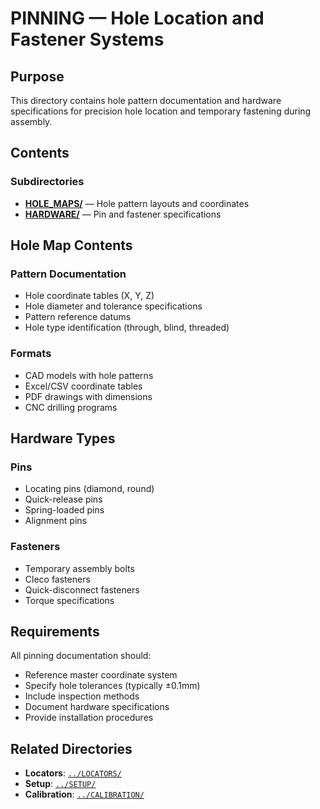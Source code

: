 # PINNING — Hole Location and Fastener Systems

## Purpose

This directory contains hole pattern documentation and hardware specifications for precision hole location and temporary fastening during assembly.

## Contents

### Subdirectories

- **[HOLE_MAPS/](./HOLE_MAPS/)** — Hole pattern layouts and coordinates
- **[HARDWARE/](./HARDWARE/)** — Pin and fastener specifications

## Hole Map Contents

### Pattern Documentation
- Hole coordinate tables (X, Y, Z)
- Hole diameter and tolerance specifications
- Pattern reference datums
- Hole type identification (through, blind, threaded)

### Formats
- CAD models with hole patterns
- Excel/CSV coordinate tables
- PDF drawings with dimensions
- CNC drilling programs

## Hardware Types

### Pins
- Locating pins (diamond, round)
- Quick-release pins
- Spring-loaded pins
- Alignment pins

### Fasteners
- Temporary assembly bolts
- Cleco fasteners
- Quick-disconnect fasteners
- Torque specifications

## Requirements

All pinning documentation should:
- Reference master coordinate system
- Specify hole tolerances (typically ±0.1mm)
- Include inspection methods
- Document hardware specifications
- Provide installation procedures

## Related Directories

- **Locators**: [`../LOCATORS/`](../LOCATORS/)
- **Setup**: [`../SETUP/`](../SETUP/)
- **Calibration**: [`../CALIBRATION/`](../CALIBRATION/)
